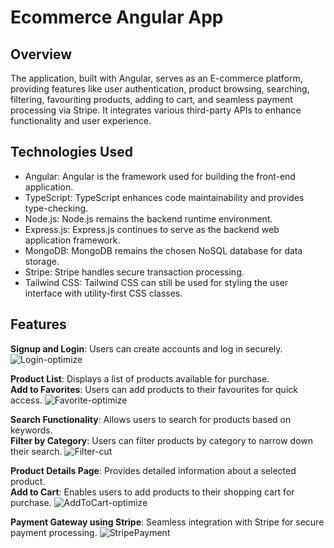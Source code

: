 # Ecommerce Angular App

## Overview
The application, built with Angular, serves as an E-commerce platform, providing features like user authentication, product browsing, searching, filtering, favouriting products, adding to cart, and seamless payment processing via Stripe. It integrates various third-party APIs to enhance functionality and user experience.

## Technologies Used
- Angular: Angular is the framework used for building the front-end application.
- TypeScript: TypeScript enhances code maintainability and provides type-checking.
- Node.js: Node.js remains the backend runtime environment.
- Express.js: Express.js continues to serve as the backend web application framework.
- MongoDB: MongoDB remains the chosen NoSQL database for data storage.
- Stripe: Stripe handles secure transaction processing.
- Tailwind CSS: Tailwind CSS can still be used for styling the user interface with utility-first CSS classes.

## Features
**Signup and Login**: Users can create accounts and log in securely.
![Login-optimize](https://github.com/ronakmangroliya/eCommerce-Web-App/assets/11982391/ed8e94e2-6c09-4559-875d-ba326fb5000d)


**Product List**: Displays a list of products available for purchase. <br>
**Add to Favorites**: Users can add products to their favourites for quick access.
![Favorite-optimize](https://github.com/ronakmangroliya/eCommerce-Web-App/assets/11982391/24348a07-5ece-4628-9364-5acb62ff853b)


**Search Functionality**: Allows users to search for products based on keywords.<br>
**Filter by Category**: Users can filter products by category to narrow down their search.
![Filter-cut](https://github.com/ronakmangroliya/eCommerce-Web-App/assets/11982391/fa22fe64-c963-4443-8b70-c7edd4abe034)


**Product Details Page**: Provides detailed information about a selected product.<br>
**Add to Cart**: Enables users to add products to their shopping cart for purchase.
![AddToCart-optimize](https://github.com/ronakmangroliya/eCommerce-Web-App/assets/11982391/54ebd821-9d79-4deb-8648-89c5c9e5f92b)


**Payment Gateway using Stripe**: Seamless integration with Stripe for secure payment processing.
![StripePayment](https://github.com/ronakmangroliya/eCommerce-Web-App/assets/11982391/e2eb7074-7df1-46bb-9dfd-236e268ea106)
